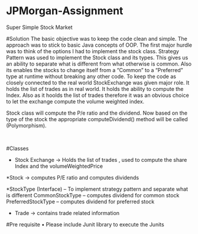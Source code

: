 # JPMorgan-Assignment
Super Simple Stock Market

#Solution
The basic objective was to keep the code clean and simple. 
The approach was to stick to basic Java concepts of OOP.
The first major hurdle was to think of the options I had to implement the stock class.
Strategy Pattern was used to implement the Stock class and its types.
This gives us an ability to separate what is different from what otherwise is common.
Also its enables the stocks to change itself from a “Common” to a “Preferred” type at runtime without breaking any other code.
To keep the code as closely connected to the real world StockExchange was given major role.
It holds the list of trades as in real world.
It holds the ability to compute the Index.
Also as it hoolds the list of trades therefore it was an obvious choice to let the exchange compute the volume weighted index.

Stock class will compute the P/e ratio and the dividend.
Now based on the type of the stock the appropriate computeDividend() method will be called (Polymorphism).

 

#Classes
* Stock Exchange -> Holds the list of trades , used to compute the share Index and the volumeWeightedPrice

*Stock -> computes P/E ratio and computes dividends

*StockType (Interface) – To implement strategy pattern and separate  what is different
  CommonStockType – computes dividend for common stock
  PreferredStockType – computes dividend for preferred stock
  
* Trade -> contains trade related information

#Pre requisite 
• Please include Junit library to execute the Junits

